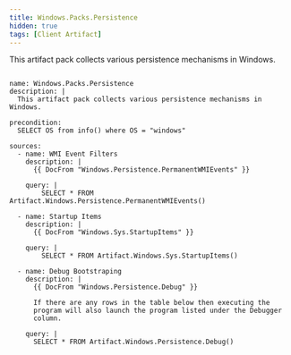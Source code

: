 ```yaml
---
title: Windows.Packs.Persistence
hidden: true
tags: [Client Artifact]
---
```


This artifact pack collects various persistence mechanisms in Windows.


<pre><code class="language-yaml">
name: Windows.Packs.Persistence
description: |
  This artifact pack collects various persistence mechanisms in Windows.

precondition:
  SELECT OS from info() where OS = &quot;windows&quot;

sources:
  - name: WMI Event Filters
    description: |
      {{ DocFrom &quot;Windows.Persistence.PermanentWMIEvents&quot; }}

    query: |
        SELECT * FROM Artifact.Windows.Persistence.PermanentWMIEvents()

  - name: Startup Items
    description: |
      {{ DocFrom &quot;Windows.Sys.StartupItems&quot; }}

    query: |
        SELECT * FROM Artifact.Windows.Sys.StartupItems()

  - name: Debug Bootstraping
    description: |
      {{ DocFrom &quot;Windows.Persistence.Debug&quot; }}

      If there are any rows in the table below then executing the
      program will also launch the program listed under the Debugger
      column.

    query: |
      SELECT * FROM Artifact.Windows.Persistence.Debug()

</code></pre>

